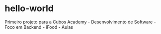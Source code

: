 # hello-world
Primeiro projeto para a Cubos Academy  - Desenvolvimento de Software - Foco em Backend - iFood - Aulas
